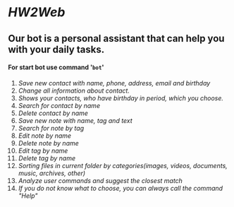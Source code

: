 # ***HW2Web***

## **Our bot is a personal assistant that can help you with your daily tasks.**


#### For start bot use command '```bot```'

1. *Save new contact with name, phone, address, email and birthday*
2. *Change all information about contact.*
3. *Shows your contacts, who have birthday in period, which you choose.*
4. *Search for contact by name*
5. *Delete contact by name*
6. *Save new note with name, tag and text*
7. *Search for note by tag*
8. *Edit note by name*
9. *Delete note by name*
10. *Edit tag by name*
11. *Delete tag by name*
12. *Sorting files in current folder by categories(images, videos, documents, music, archives, other)*
13. *Analyze user commands and suggest the closest match*
14. *If you do not know what to choose, you can always call the command "Help"*